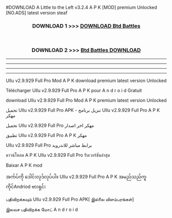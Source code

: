 #DOWNLOAD A Little to the Left v3.2.4 A P K [MOD] premium Unlocked [NO.ADS] latest version steaf 



<div align="center">

<h3>DOWNLOAD 1 >>> <a href="https://getmod1.web.app/?judule=Btd Battles">DOWNLOAD Btd Battles</a></h3><br>

<h3>DOWNLOAD 2 >>> <a href="https://getmod1.web.app/?judule=Btd Battles">Btd Battles DOWNLOAD </a></h3>

</div>


----------------------------------------------------------

----------------------------------------------------------

----------------------------------------------------------

----------------------------------------------------------


Ullu v2.9.929 Full Pro Mod A P K download premium latest version Unlocked

Télécharger  Ullu v2.9.929 Full Pro A P K pour A n d r o i d Gratuit

download Ullu v2.9.929 Full Pro Mod A P K premium latest version Unlocked

تحميل Ullu v2.9.929 Full Pro APK - تنزيل برنامج Ullu v2.9.929 Full Pro A P K مهكر

تحميل Ullu v2.9.929 Full Pro مهكر اخر اصدار

تطبيق Ullu v2.9.929 Full Pro A P K مهكر

Ullu v2.9.929 Full Pro برابط مباشر للاندرويد

ดาวน์โหลด A P K Ullu v2.9.929 Full Pro รับเวอร์ชันล่าสุด

Baixar A P K mod

အက်ပ်ကို ဒေါင်းလုဒ်လုပ်ပါ။ Ullu v2.9.929 Full Pro A P K အမည်သည်ကူကိုင်Andriod ဗားရှင်း

பதிவிறக்கவும் Ullu v2.9.929 Full Pro APK[ இல்லை விளம்பரங்கள்] 
 
இலவச பதிவிறக்க மோட் A n d r o i d




